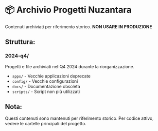 # 📦 Archivio Progetti Nuzantara

Contenuti archiviati per riferimento storico.
**NON USARE IN PRODUZIONE**

## Struttura:

### 2024-q4/
Progetti e file archiviati nel Q4 2024 durante la riorganizzazione.

- `apps/` - Vecchie applicazioni deprecate
- `config/` - Vecchie configurazioni
- `docs/` - Documentazione obsoleta
- `scripts/` - Script non più utilizzati

## Nota:
Questi contenuti sono mantenuti per riferimento storico.
Per codice attivo, vedere le cartelle principali del progetto.
